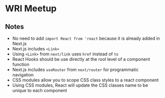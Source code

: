 # WRI Meetup

## Notes
- No need to add `import React from 'react` because it is already added in Next.js
- Next.js includes `<Link>`
- Using `<Link>` from `next/link` uses `href` instead of `to`
- React Hooks should be use directly at the rool level of a component function
- Next.js includes `useRouter` from `next/router` for programmatic navigation
- CSS modules allow you to scope CSS class styles to a react component
- Using CSS modules, React will update the CSS classes name to be unique to each component
